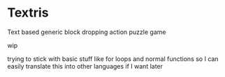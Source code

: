 # Textris
Text based generic block dropping action puzzle game 

wip

trying to stick with basic stuff like for loops and normal functions so I can easily translate this into other languages if I want later